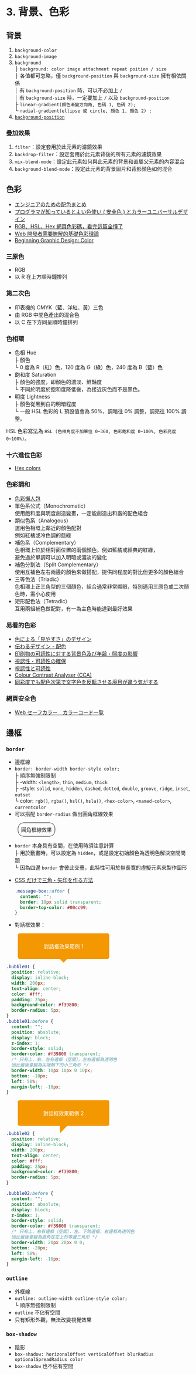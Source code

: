 # 3. 背景、色彩

## 背景

1.  `background-color`
2.  `background-image`
3.  `background`<br />
    ├ `background: color image attachment repeat poition / size`<br />
    ├ 各值都可忽略，僅 `background-position` 與 `background-size` 擁有相依關係<br />
    │ 有 `background-position` 時，可以不必加上 `/`<br />
    │ 有 `background-size` 時，一定要加上 `/` 以及 `background-position`<br />
    ├ `linear-gradient(顏色漸變方向角, 色碼 1, 色碼 2);`<br />
    └ `radial-gradient(ellipse 或 circle, 顏色 1, 顏色 2) ;`
4.  [`background-position`](https://developer.mozilla.org/zh-CN/docs/Web/CSS/background-position)

### 疊加效果

1. `filter`：設定套用於此元素的濾鏡效果
2. `backdrop-filter`：設定套用於此元素背後的所有元素的濾鏡效果
3. `mix-blend-mode`：設定此元素如何與此元素的背景和直屬父元素的內容混合
4. `background-blend-mode`：設定此元素的背景圖片和背影顏色如何混合

## 色彩

- [エンジニアのための配色まとめ](https://qiita.com/maccotsan/items/d51c992a20385427e689)
- [プログラマが知っているとよい色使い ( 安全色 ) とカラーユニバーサルデザイン](https://qiita.com/kaizen_nagoya/items/cb7eb3199b0b98904a35)
- [RGB、HSL、Hex 網頁色彩碼，看完這篇全懂了](http://csscoke.com/2015/01/01/rgb-hsl-hex/)
- [Web 開發者需要瞭解的基礎色彩理論](https://juejin.im/post/5c6caee26fb9a049df24a4df)
- [Beginning Graphic Design: Color](https://www.youtube.com/watch?v=_2LLXnUdUIc)

### 三原色

- RGB
- 以 R 在上方順時鐘排列

### 第二次色

- 印表機的 CMYK（藍、洋紅、黃）三色
- 由 RGB 中間色產出的混合色
- 以 C 在下方同呈順時鐘排列

### 色相環

- 色相 Hue<br />
  ├ 顏色<br />
  └ 0 度為 R（紅）色，120 度為 G（綠）色，240 度為 B（藍）色
- 飽和度 Saturation<br />
  ├ 顏色的強度，即顏色的濃淡、鮮豔度<br />
  └ 不同於明度於飽和度降低後，為接近灰色而不是黑色。
- 明度 Lightness<br />
  ├ 顏色從黑到白的明暗程度<br />
  └ 一般 HSL 色彩的 L 預設值會為 50%，調暗往 0% 調整，調亮往 100% 調整。

HSL 色彩寫法為 `HSL (色相角度不加單位 0~360, 色彩飽和度 0~100%, 色彩亮度 0~100%)`。

### 十六進位色彩

- [Hex colors](https://www.colorhexa.com/)

### 色彩調和

- [色彩懶人包](https://www.facebook.com/100002580605815/posts/1985346691561332/?d=n)
- 單色系公式（Monochromatic）<br />
  使用飽和度與明度創造變畫，一定能創造出和諧的配色組合
- 類似色系（Analogous）<br />
  運用色相環上鄰近的顏色配對<br />
  例如紅橘或冷色調的藍綠
- 補色系（Complementary）<br />
  色相環上位於相對面位置的兩個顏色，例如藍橘或經典的紅綠，<br />
  避免過於單調可以加入明暗或濃淡的變化
- 補色分割法（Split Complementary）<br />
  使用互補色左右兩邊的顏色來做搭配，提供同程度的對比但更多的顏色組合
- 三等色法（Triadic）<br />
  色相環上正三角型的三個顏色，組合通常非常顯眼，特別適用三原色或二次顏色時，需小心使用
- 矩形配色法（Tetradic）<br />
  互用兩組補色做配對，有一為主色時能達到最好效果

### 易看的色彩

- [色による「見やすさ」のデザイン](http://creator.dwango.co.jp/13693.html)
- [伝わるデザイン - 配色](https://tsutawarudesign.com/miyasuku5.html)
- [印刷物の可読性に対する背景色及び年齢・照度の影響](https://www.jstage.jst.go.jp/article/jcsaj/41/3+/41_163/_pdf)
- [視認性・可読性の確保](https://www.webcolordesign.net/color_point/usability/readable_color.html)
- [視認性と可読性](http://creator-index.com/2015/01/729/)
- [Colour Contrast Analyser (CCA)](https://developer.paciellogroup.com/resources/contrastanalyser/)
- [同彩度でも配色次第で文字色を反転させる境目が違う気がする](https://twitter.com/shin_5_9/status/1289752572480196608)

### 網頁安全色

- [Web セーフカラー　カラーコード一覧](https://qiita.com/yuma_h/items/13989334fc7a6d016ea5)

## 邊框

### `border`

- 邊框線
- `border: border-width border-style color;`<br />
  ├ 順序無強制限制<br />
  ├ -width: `<length>`, `thin`, `medium`, `thick`<br />
  ├ -style: `solid`, `none`, `hidden`, `dashed`, `dotted`, `double`, `groove`, `ridge`, `inset`, `outset`<br />
  └ color: `rgb()`, `rgba()`, `hsl()`, `hsla()`, `<hex-color>`, `<named-color>`, `currentcolor`
- 可以搭配 `border-radius` 做出圓角框線效果

<div class="ml-2rem w-fit p-8 bd bdrs">圓角框線效果</div>

<style>
.ml-2rem {
  margin-left: 2rem;
}

.w-fit {
  width: fit-content;
}

.p-8 {
  padding: 8px; 
}

.bd {
  border: 1px solid black; 
}

.bdrs {
  border-radius: 16px; 
}
</style>

- `border` 本身具有空間，在使用時須注意計算<br />
  ├ 用於動畫時，可以設定為 `hidden`，或是設定初始顏色為透明色解決空間問題<br />
  └ 因為四邊 `border` 會彼此交疊，此特性可用於無長寬的虛擬元素來製作圖形
- [CSS だけで三角・矢印を作る方法](https://design.webclips.jp/css-arrow/)

  ```css
  .message-box::after {
    content: "";
    border: 10px solid transparent;
    border-top-color: #00cc99;
  }
  ```

- 對話框效果：

<div class="bubble01">對話框效果範例 1</div>

<style>
  .bubble01 {
    position: relative;
    display: inline-block;
    width: 200px;
    text-align: center;
    color: #fff;
    padding: 25px;
    margin-left: 2rem;
    background-color: #f39800;
    border-radius: 5px;
  }
  .bubble01:before {
    content: "";
    position: absolute;
    display: block;
    z-index: 1;
    border-style: solid;
    border-color: #f39800 transparent;
    border-width: 10px 10px 0 10px;
    bottom: -10px;
    left: 50%;
    margin-left: -10px;
  }
</style>

```css
.bubble01 {
  position: relative;
  display: inline-block;
  width: 200px;
  text-align: center;
  color: #fff;
  padding: 25px;
  background-color: #f39800;
  border-radius: 5px;
}
.bubble01:before {
  content: "";
  position: absolute;
  display: block;
  z-index: 1;
  border-style: solid;
  border-color: #f39800 transparent;
  /* 只有上、右、左有邊框（空間），左右邊框為透明色
  因此最後會變為尖端朝下的小三角形 */
  border-width: 10px 10px 0 10px;
  bottom: -10px;
  left: 50%;
  margin-left: -10px;
}
```

<div class="bubble02">對話框效果範例 2</div>

<style>
.bubble02 {
  position: relative;
  display: inline-block;
  width: 200px;
  text-align: center;
  color: #fff;
  padding: 25px;
  margin-left: 2rem;
  background-color: #f39800;
  border-radius: 5px;
}

.bubble02:before {
  content: "";
  position: absolute;
  display: block;
  z-index: 1;
  border-style: solid;
  border-color: #f39800 transparent;
  border-width: 20px 20px 0 0;
  bottom: -20px;
  left: 50%;
  margin-left: -10px;
}
</style>

```css
.bubble02 {
  position: relative;
  display: inline-block;
  width: 200px;
  text-align: center;
  color: #fff;
  padding: 25px;
  background-color: #f39800;
  border-radius: 5px;
}

.bubble02:before {
  content: "";
  position: absolute;
  display: block;
  z-index: 1;
  border-style: solid;
  border-color: #f39800 transparent;
  /* 只有上、右有邊框（空間），左、下無邊框，右邊框為透明色
  因此最後會變為直角在左上的等邊三角形 */
  border-width: 20px 20px 0 0;
  bottom: -20px;
  left: 50%;
  margin-left: -10px;
}
```

### `outline`

- 外框線
- `outline: outline-width outline-style color;`<br />
  └ 順序無強制限制
- `outline` 不佔有空間
- 只有矩形外觀，無法改變視覺效果

### `box-shadow`

- 陰影
- `box-shadow: horizonalOffset verticalOffset blurRadius optionalSpreadRadius color`
- `box-shadow` 也不佔有空間
